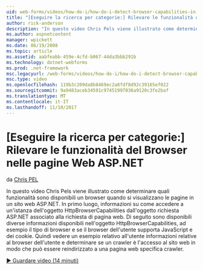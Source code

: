 ```yaml
---
uid: web-forms/videos/how-do-i/how-do-i-detect-browser-capabilities-in-aspnet-web-pages
title: "[Eseguire la ricerca per categorie:] Rilevare le funzionalità del Browser in ASP.NET Web Pages | Documenti Microsoft"
author: rick-anderson
description: "In questo video Chris Pels viene illustrato come determinare quali funzionalità sono disponibili un browser quando si visualizzano le pagine in un sito web ASP.NET. Innanzitutto, le informazioni come...."
ms.author: aspnetcontent
manager: wpickett
ms.date: 06/19/2008
ms.topic: article
ms.assetid: aabfeabb-459e-4cfd-b067-44da3bbb291b
ms.technology: dotnet-webforms
ms.prod: .net-framework
msc.legacyurl: /web-forms/videos/how-do-i/how-do-i-detect-browser-capabilities-in-aspnet-web-pages
msc.type: video
ms.openlocfilehash: 119b3c209da8b8469ec2a8fdf8d92c39165ef022
ms.sourcegitcommit: 9a9483aceb34591c97451997036a9120c3fe2baf
ms.translationtype: MT
ms.contentlocale: it-IT
ms.lasthandoff: 11/10/2017
---
```

<a name="how-do-i-detect-browser-capabilities-in-aspnet-web-pages"></a>[Eseguire la ricerca per categorie:] Rilevare le funzionalità del Browser nelle pagine Web ASP.NET
====================
da [Chris PEL](https://twitter.com/chrispels)

In questo video Chris Pels viene illustrato come determinare quali funzionalità sono disponibili un browser quando si visualizzano le pagine in un sito web ASP.NET. In primo luogo, informazioni su come accedere a un'istanza dell'oggetto HttpBrowserCapabilities dall'oggetto richiesta ASP.NET associato alla richiesta di pagina web. Di seguito sono disponibili diverse informazioni disponibili nell'oggetto HttpBrowserCapabilities, ad esempio il tipo di browser e se il browser dell'utente supporta JavaScript e dei cookie. Quindi vedere un esempio relativo all'utente informazioni relative al browser dell'utente e determinare se un crawler è l'accesso al sito web in modo che può essere reindirizzato a una pagina web specifica crawler.

[&#9654; Guardare video (14 minuti)](https://channel9.msdn.com/Blogs/ASP-NET-Site-Videos/how-do-i-detect-browser-capabilities-in-aspnet-web-pages)
